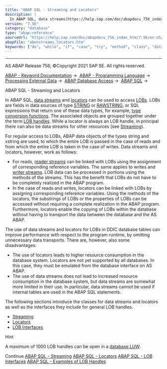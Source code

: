 ```yaml
---
title: "ABAP SQL - Streaming and Locators"
description: |
  In ABAP SQL, data streams(https://help.sap.com/doc/abapdocu_756_index_htm/7.56/en-US/abendata_stream_glosry.htm 'Glossary Entry') and locators(https://help.sap.com/doc/abapdocu_756_index_htm/7.56/en-US/abenlocator_glosry.htm 'Glossary Entry') can be used to access LOBs(https://help.sap.com/doc
version: "7.56"
category: "database"
type: "abap-reference"
sourceUrl: "https://help.sap.com/doc/abapdocu_756_index_htm/7.56/en-US/abenstreams_locators.htm"
abapFile: "abenstreams_locators.htm"
keywords: ["do", "while", "if", "case", "try", "method", "class", "data", "types", "internal-table", "abenstreams", "locators"]
---
```


* * *

AS ABAP Release 756, ©Copyright 2021 SAP SE. All rights reserved.

[ABAP - Keyword Documentation](https://help.sap.com/doc/abapdocu_756_index_htm/7.56/en-US/abenabap.htm) →  [ABAP - Programming Language](https://help.sap.com/doc/abapdocu_756_index_htm/7.56/en-US/abenabap_reference.htm) →  [Processing External Data](https://help.sap.com/doc/abapdocu_756_index_htm/7.56/en-US/abenabap_language_external_data.htm) →  [ABAP Database Access](https://help.sap.com/doc/abapdocu_756_index_htm/7.56/en-US/abendb_access.htm) →  [ABAP SQL](https://help.sap.com/doc/abapdocu_756_index_htm/7.56/en-US/abenabap_sql.htm) → 

ABAP SQL - Streaming and Locators

In ABAP SQL, [data streams](https://help.sap.com/doc/abapdocu_756_index_htm/7.56/en-US/abendata_stream_glosry.htm "Glossary Entry") and [locators](https://help.sap.com/doc/abapdocu_756_index_htm/7.56/en-US/abenlocator_glosry.htm "Glossary Entry") can be used to access [LOBs](https://help.sap.com/doc/abapdocu_756_index_htm/7.56/en-US/abenlob_glosry.htm "Glossary Entry"). LOBs are fields in data sources of type [STRING](https://help.sap.com/doc/abapdocu_756_index_htm/7.56/en-US/abenddic_builtin_types.htm) or [RAWSTRING](https://help.sap.com/doc/abapdocu_756_index_htm/7.56/en-US/abenddic_builtin_types.htm), or SQL expressions that return one of these data types, for example, [type conversion functions](https://help.sap.com/doc/abapdocu_756_index_htm/7.56/en-US/abenabap_sql_conversion_functions.htm). The associated objects are grouped together under the term [LOB handles](https://help.sap.com/doc/abapdocu_756_index_htm/7.56/en-US/abenlob_handle_glosry.htm "Glossary Entry"). While a locator is always an LOB handle, in principal there can also be data streams for other resources (see [Streaming](https://help.sap.com/doc/abapdocu_756_index_htm/7.56/en-US/abenstreaming.htm)).

For regular access to LOBs, ABAP data objects of the types string and xstring are used, to which the entire LOB is passed in the case of reads and from which the entire LOB is taken in the case of writes. Data streams and locators, however, work as follows:

-   For reads, [reader streams](https://help.sap.com/doc/abapdocu_756_index_htm/7.56/en-US/abenreader_stream_glosry.htm "Glossary Entry") can be linked with LOBs using the assignment of corresponding reference variables. The same applies to writes and [writer streams](https://help.sap.com/doc/abapdocu_756_index_htm/7.56/en-US/abenwriter_stream_glosry.htm "Glossary Entry"). LOB data can be processed in portions using the methods of the streams. This has the benefit that LOBs do not have to be completely realized in the ABAP program.
-   In the case of reads and writes, locators can be linked with LOBs by assigning corresponding reference variables. Using the methods of the locators, the substrings of LOBs or the properties of LOBs can be accessed without requiring a complete realization in the ABAP program. Furthermore, locators enable the copying of LOBs within the database without having to transport the data between the database and the AS ABAP.

The use of data streams and locators for LOBs in DDIC database tables can improve performance with respect to the program runtime, by omitting unnecessary data transports. There are, however, also some disadvantages:

-   The use of locators leads to higher resource consumption in the database system. Locators are not yet supported by all databases. In this case, they must be emulated from the database interface on AS ABAP.
-   The use of data streams does not lead to increased resource consumption in the database system, but data streams are somewhat more limited in their use. In particular, data streams cannot be used if internal tables are used in the ABAP SQL statements.

The following sections introduce the classes for data streams and locators as well as the interfaces they include for general LOB handles.

-   [Streaming](https://help.sap.com/doc/abapdocu_756_index_htm/7.56/en-US/abenabap_sql_streaming.htm)
-   [Locators](https://help.sap.com/doc/abapdocu_756_index_htm/7.56/en-US/abenlocators.htm)
-   [LOB Interfaces](https://help.sap.com/doc/abapdocu_756_index_htm/7.56/en-US/abenlob_interfaces.htm)

Hint

A maximum of 1000 LOB handles can be open in a [database LUW](https://help.sap.com/doc/abapdocu_756_index_htm/7.56/en-US/abendatabase_luw_glosry.htm "Glossary Entry").

Continue
[ABAP SQL - Streaming](https://help.sap.com/doc/abapdocu_756_index_htm/7.56/en-US/abenabap_sql_streaming.htm)
[ABAP SQL - Locators](https://help.sap.com/doc/abapdocu_756_index_htm/7.56/en-US/abenlocators.htm)
[ABAP SQL - LOB Interfaces](https://help.sap.com/doc/abapdocu_756_index_htm/7.56/en-US/abenlob_interfaces.htm)
[ABAP SQL - Examples of LOB Handles](https://help.sap.com/doc/abapdocu_756_index_htm/7.56/en-US/abenlobs_abexas.htm)